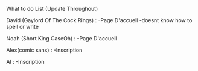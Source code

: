 What to do List (Update Throughout)

David (Gaylord Of The Cock Rings) :
-Page D'accueil
-doesnt know how to spell or write

Noah (Short King CaseOh) :
-Page D'accueil

Alex(comic sans) :
-Inscription

Al :
-Inscription
